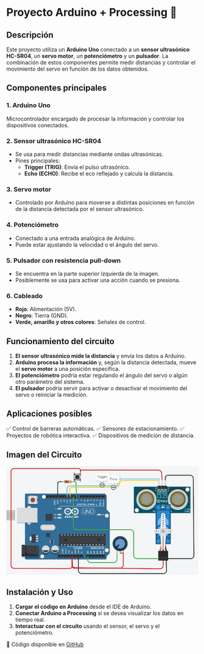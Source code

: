 # Proyecto Arduino + Processing 🚀

## Descripción
Este proyecto utiliza un **Arduino Uno** conectado a un **sensor ultrasónico HC-SR04**, un **servo motor**, un **potenciómetro** y un **pulsador**. La combinación de estos componentes permite medir distancias y controlar el movimiento del servo en función de los datos obtenidos.

## Componentes principales

### 1. **Arduino Uno**
Microcontrolador encargado de procesar la información y controlar los dispositivos conectados.

### 2. **Sensor ultrasónico HC-SR04**
- Se usa para medir distancias mediante ondas ultrasónicas.
- Pines principales:
  - **Trigger (TRIG)**: Envía el pulso ultrasónico.
  - **Echo (ECHO)**: Recibe el eco reflejado y calcula la distancia.

### 3. **Servo motor**
- Controlado por Arduino para moverse a distintas posiciones en función de la distancia detectada por el sensor ultrasónico.

### 4. **Potenciómetro**
- Conectado a una entrada analógica de Arduino.
- Puede estar ajustando la velocidad o el ángulo del servo.

### 5. **Pulsador con resistencia pull-down**
- Se encuentra en la parte superior izquierda de la imagen.
- Posiblemente se usa para activar una acción cuando se presiona.

### 6. **Cableado**
- **Rojo**: Alimentación (5V).
- **Negro**: Tierra (GND).
- **Verde, amarillo y otros colores**: Señales de control.

## Funcionamiento del circuito
1. **El sensor ultrasónico mide la distancia** y envía los datos a Arduino.
2. **Arduino procesa la información** y, según la distancia detectada, mueve el **servo motor** a una posición específica.
3. **El potenciómetro** podría estar regulando el ángulo del servo o algún otro parámetro del sistema.
4. **El pulsador** podría servir para activar o desactivar el movimiento del servo o reiniciar la medición.

## Aplicaciones posibles
✅ Control de barreras automáticas.
✅ Sensores de estacionamiento.
✅ Proyectos de robótica interactiva.
✅ Dispositivos de medición de distancia.

## Imagen del Circuito
![Esquema del Proyecto](Radar-Connection.jpg)

## Instalación y Uso
1. **Cargar el código en Arduino** desde el IDE de Arduino.
2. **Conectar Arduino a Processing** si se desea visualizar los datos en tiempo real.
3. **Interactuar con el circuito** usando el sensor, el servo y el potenciómetro.

📌 Código disponible en [GitHub](https://github.com/Mauri-py/Radar-Arduino/)
